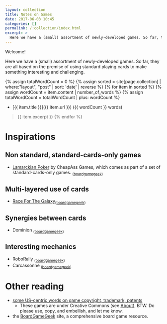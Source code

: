 ```yaml
---
layout: collection
title: Notes on Games
date: 2017-06-03 10:45
categories: []
permalink: /:collection/index.html
excerpt: >
  Here we have a (small) assortment of newly-developed games. So far, they are all based on the premise of using standard playing cards to make something interesting and challenging.
---
```

Welcome!

Here we have a (small) assortment of newly-developed games. So far, they are all based on the premise of using standard playing cards to make something interesting and challenging.

{% assign totalWordCount = 0 %}
{% assign sorted = site[page.collection] | where:"layout", "post" | sort: 'date' | reverse %}
{% for item in sorted %}
  {% assign wordCount = item.content | number_of_words %}
  {% assign totalWordCount = totalWordCount | plus: wordCount %}
* [{{ item.title }}]({{ item.url }}) ({{ wordCount }} words)
> {{ item.excerpt }}
{% endfor %}

# Inspirations

## Non standard, standard-cards-only games
* [Lamarckian Poker](http://cheapass.com/free-games/poker-suite/) by CheapAss Games, which comes as part of a set of standard-cards-only games. <sub>([boardgamegeek](https://boardgamegeek.com/boardgame/3270/lamarckian-poker))</sub>

## Multi-layered use of cards
* [Race For The Galaxy](http://riograndegames.com/games.html?id=240)<sub>([boardgamegeek](https://boardgamegeek.com/boardgame/28143/race-galaxy))</sub>

## Synergies between cards
* Dominion <sub>([boardgamegeek](https://boardgamegeek.com/boardgame/36218/dominion))</sub>

## Interesting mechanics
* RoboRally <sub>([boardgamegeek](https://boardgamegeek.com/boardgame/18/roborally))</sub>
* Carcassonne <sub>([boardgamegeek](https://boardgamegeek.com/boardgame/822/carcassonne))</sub>

# Other reading
* [some US-centric words on game copyright, trademark, patents](https://boardgamegeek.com/thread/493249/mythbusting-game-design-and-copyright-trademarks-a)
   * These games are under Creative Commons (see [About](/about)), BTW. Do please use, copy, and embellish, and let me know.
* the [BoardGameGeek](https://boardgamegeek.com/) site, a comprehensive board game resource.
